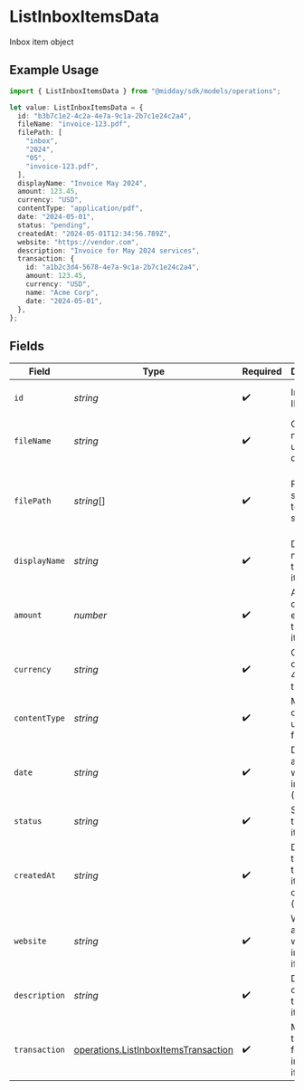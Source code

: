 # ListInboxItemsData

Inbox item object

## Example Usage

```typescript
import { ListInboxItemsData } from "@midday/sdk/models/operations";

let value: ListInboxItemsData = {
  id: "b3b7c1e2-4c2a-4e7a-9c1a-2b7c1e24c2a4",
  fileName: "invoice-123.pdf",
  filePath: [
    "inbox",
    "2024",
    "05",
    "invoice-123.pdf",
  ],
  displayName: "Invoice May 2024",
  amount: 123.45,
  currency: "USD",
  contentType: "application/pdf",
  date: "2024-05-01",
  status: "pending",
  createdAt: "2024-05-01T12:34:56.789Z",
  website: "https://vendor.com",
  description: "Invoice for May 2024 services",
  transaction: {
    id: "a1b2c3d4-5678-4e7a-9c1a-2b7c1e24c2a4",
    amount: 123.45,
    currency: "USD",
    name: "Acme Corp",
    date: "2024-05-01",
  },
};
```

## Fields

| Field                                                                                        | Type                                                                                         | Required                                                                                     | Description                                                                                  | Example                                                                                      |
| -------------------------------------------------------------------------------------------- | -------------------------------------------------------------------------------------------- | -------------------------------------------------------------------------------------------- | -------------------------------------------------------------------------------------------- | -------------------------------------------------------------------------------------------- |
| `id`                                                                                         | *string*                                                                                     | :heavy_check_mark:                                                                           | Inbox item ID (UUID)                                                                         | b3b7c1e2-4c2a-4e7a-9c1a-2b7c1e24c2a4                                                         |
| `fileName`                                                                                   | *string*                                                                                     | :heavy_check_mark:                                                                           | Original file name of the uploaded document                                                  | invoice-123.pdf                                                                              |
| `filePath`                                                                                   | *string*[]                                                                                   | :heavy_check_mark:                                                                           | Path segments to the file in storage                                                         | [<br/>"inbox",<br/>"2024",<br/>"05",<br/>"invoice-123.pdf"<br/>]                             |
| `displayName`                                                                                | *string*                                                                                     | :heavy_check_mark:                                                                           | Display name for the inbox item                                                              | Invoice May 2024                                                                             |
| `amount`                                                                                     | *number*                                                                                     | :heavy_check_mark:                                                                           | Amount detected or entered for the inbox item                                                | 123.45                                                                                       |
| `currency`                                                                                   | *string*                                                                                     | :heavy_check_mark:                                                                           | Currency code (ISO 4217) for the amount                                                      | USD                                                                                          |
| `contentType`                                                                                | *string*                                                                                     | :heavy_check_mark:                                                                           | MIME type of the uploaded file                                                               | application/pdf                                                                              |
| `date`                                                                                       | *string*                                                                                     | :heavy_check_mark:                                                                           | Date associated with the inbox item (ISO 8601)                                               | 2024-05-01                                                                                   |
| `status`                                                                                     | *string*                                                                                     | :heavy_check_mark:                                                                           | Status of the inbox item                                                                     | pending                                                                                      |
| `createdAt`                                                                                  | *string*                                                                                     | :heavy_check_mark:                                                                           | Date and time when the inbox item was created (ISO 8601)                                     | 2024-05-01T12:34:56.789Z                                                                     |
| `website`                                                                                    | *string*                                                                                     | :heavy_check_mark:                                                                           | Website associated with the inbox item, if any                                               | https://vendor.com                                                                           |
| `description`                                                                                | *string*                                                                                     | :heavy_check_mark:                                                                           | Description or notes for the inbox item                                                      | Invoice for May 2024 services                                                                |
| `transaction`                                                                                | [operations.ListInboxItemsTransaction](../../models/operations/listinboxitemstransaction.md) | :heavy_check_mark:                                                                           | Matched transaction for this inbox item, if any                                              |                                                                                              |